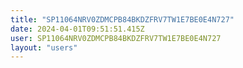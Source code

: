 ```yaml
---
title: "SP11064NRV0ZDMCPB84BKDZFRV7TW1E7BE0E4N727"
date: 2024-04-01T09:51:51.415Z
user: SP11064NRV0ZDMCPB84BKDZFRV7TW1E7BE0E4N727
layout: "users"
---
```

    